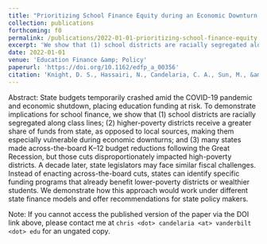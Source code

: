 ```yaml
---
title: "Prioritizing School Finance Equity during an Economic Downturn: Recommendations for State Policy Makers"
collection: publications
forthcoming: f0
permalink: /publications/2022-01-01-prioritizing-school-finance-equity
excerpt: 'We show that (1) school districts are racially segregated along class lines; (2) higher-poverty districts receive a greater share of funds from state, as opposed to local sources, making them especially vulnerable during economic downturns; and (3) many states made across-the-board K–12 budget reductions following the Great Recession, but those cuts disproportionately impacted high-poverty districts.'
date: 2022-01-01
venue: 'Education Finance &amp; Policy'
paperurl: 'https://doi.org/10.1162/edfp_a_00356'
citation: 'Knight, D. S., Hassairi, N., Candelaria, C. A., Sun, M., &amp; Plecki, M. L. (2022). Prioritizing School Finance Equity during an Economic Downturn: Recommendations for State Policymakers. Education Finance and Policy, <i>Education Finance &amp; Policy</i>. <i>17</i>(1), 188-199.'
---
```

Abstract: State budgets temporarily crashed amid the COVID-19 pandemic and economic shutdown, placing education funding at risk. To demonstrate implications for school finance, we show that (1) school districts are racially segregated along class lines; (2) higher-poverty districts receive a greater share of funds from state, as opposed to local sources, making them especially vulnerable during economic downturns; and (3) many states made across-the-board K–12 budget reductions following the Great Recession, but those cuts disproportionately impacted high-poverty districts. A decade later, state legislators may face similar fiscal challenges. Instead of enacting across-the-board cuts, states can identify specific funding programs that already benefit lower-poverty districts or wealthier students. We demonstrate how this approach would work under different state finance models and offer recommendations for state policy makers.

Note: If you cannot access the published version of the paper via the DOI link above, please contact me at `chris <dot> candelaria <at> vanderbilt <dot> edu` for an ungated copy. 
